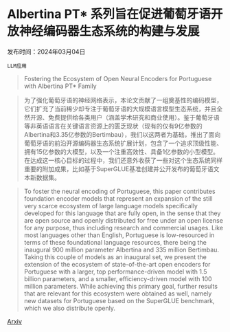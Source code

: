 # Albertina PT* 系列旨在促进葡萄牙语开放神经编码器生态系统的构建与发展

发布时间：2024年03月04日

`LLM应用`

> Fostering the Ecosystem of Open Neural Encoders for Portuguese with Albertina PT* Family

> 为了强化葡萄牙语的神经网络表示，本论文贡献了一组奠基性的编码模型，它们扩充了当前稀少却专注于葡萄牙语的大规模语言模型生态系统，并且全然开源、免费提供给各类用户（涵盖学术研究和商业使用）。鉴于葡萄牙语等非英语语言在关键语言资源上的匮乏现状（现有的仅有9亿参数的Albertina和3.35亿参数的Bertimbau），我们以这两者为基础，推出了面向葡萄牙语的前沿开源编码器生态系统扩展计划，包含了一个追求顶级性能、拥有15亿参数的大模型，以及一个注重高效性、具备1亿参数的小型模型。在达成这一核心目标的过程中，我们还意外收获了一些对这个生态系统同样重要的附加成果，比如基于SuperGLUE基准创建并公开发布的葡萄牙语文本新数据集。

> To foster the neural encoding of Portuguese, this paper contributes foundation encoder models that represent an expansion of the still very scarce ecosystem of large language models specifically developed for this language that are fully open, in the sense that they are open source and openly distributed for free under an open license for any purpose, thus including research and commercial usages. Like most languages other than English, Portuguese is low-resourced in terms of these foundational language resources, there being the inaugural 900 million parameter Albertina and 335 million Bertimbau. Taking this couple of models as an inaugural set, we present the extension of the ecosystem of state-of-the-art open encoders for Portuguese with a larger, top performance-driven model with 1.5 billion parameters, and a smaller, efficiency-driven model with 100 million parameters. While achieving this primary goal, further results that are relevant for this ecosystem were obtained as well, namely new datasets for Portuguese based on the SuperGLUE benchmark, which we also distribute openly.

[Arxiv](https://arxiv.org/abs/2403.01897)